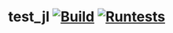 # test_jl [![Build](https://github.com/sumiya11/test_jl/actions/workflows/Build.yml/badge.svg)](https://github.com/sumiya11/test_jl/actions/workflows/Build.yml) [![Runtests](https://github.com/sumiya11/test_jl/actions/workflows/Runtests.yml/badge.svg)](https://github.com/sumiya11/test_jl/actions/workflows/Runtests.yml)

